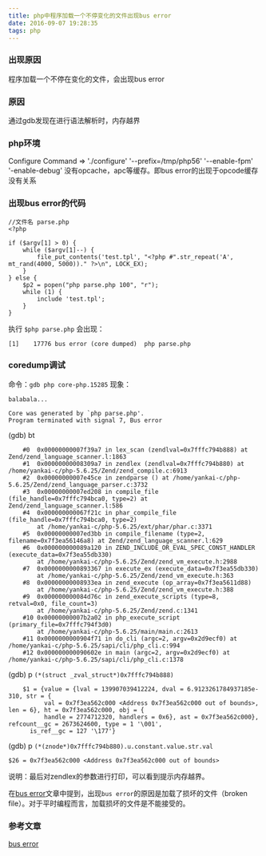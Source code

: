 ```yaml
---
title: php中程序加载一个不停变化的文件出现bus error
date: 2016-09-07 19:28:35
tags: php
---
```

### 出现原因
程序加载一个不停在变化的文件，会出现bus error

### 原因
通过gdb发现在进行语法解析时，内存越界

### php环境
Configure Command =>  './configure'  '--prefix=/tmp/php56' '--enable-fpm' '-enable-debug'
没有opcache，apc等缓存。即bus error的出现于opcode缓存没有关系

### 出现bus error的代码

	//文件名 parse.php
	<?php
	
	if ($argv[1] > 0) {
	    while ($argv[1]--) {
	        file_put_contents('test.tpl', "<?php #".str_repeat('A', mt_rand(4000, 5000))." ?>\n", LOCK_EX);
	    }
	} else {
	    $p2 = popen("php parse.php 100", "r");
	    while (1) {
	        include 'test.tpl';
	    }
	}

执行 ``$php parse.php`` 会出现：

	[1]    17776 bus error (core dumped)  php parse.php

### coredump调试
命令：``gdb php core-php.15285``
现象：
	
	balabala...
	
	Core was generated by `php parse.php'.
	Program terminated with signal 7, Bus error
(gdb) bt
		
		#0  0x00000000007f39a7 in lex_scan (zendlval=0x7fffc794b888) at Zend/zend_language_scanner.l:1863
		#1  0x00000000008309a7 in zendlex (zendlval=0x7fffc794b880) at /home/yankai-c/php-5.6.25/Zend/zend_compile.c:6913
		#2  0x00000000007e45ce in zendparse () at /home/yankai-c/php-5.6.25/Zend/zend_language_parser.c:3732
		#3  0x00000000007ed208 in compile_file (file_handle=0x7fffc794bca0, type=2) at Zend/zend_language_scanner.l:586
		#4  0x000000000067f21c in phar_compile_file (file_handle=0x7fffc794bca0, type=2)
		    at /home/yankai-c/php-5.6.25/ext/phar/phar.c:3371
		#5  0x00000000007ed3bb in compile_filename (type=2, filename=0x7f3ea56146a8) at Zend/zend_language_scanner.l:629
		#6  0x000000000089a120 in ZEND_INCLUDE_OR_EVAL_SPEC_CONST_HANDLER (execute_data=0x7f3ea55db330)
		    at /home/yankai-c/php-5.6.25/Zend/zend_vm_execute.h:2988
		#7  0x0000000000893367 in execute_ex (execute_data=0x7f3ea55db330)
		    at /home/yankai-c/php-5.6.25/Zend/zend_vm_execute.h:363
		#8  0x00000000008933ea in zend_execute (op_array=0x7f3ea5611d88)
		    at /home/yankai-c/php-5.6.25/Zend/zend_vm_execute.h:388
		#9  0x000000000084d76c in zend_execute_scripts (type=8, retval=0x0, file_count=3)
		    at /home/yankai-c/php-5.6.25/Zend/zend.c:1341
		#10 0x00000000007b2a02 in php_execute_script (primary_file=0x7fffc794f3d0)
		    at /home/yankai-c/php-5.6.25/main/main.c:2613
		#11 0x0000000000904f71 in do_cli (argc=2, argv=0x2d9ecf0) at /home/yankai-c/php-5.6.25/sapi/cli/php_cli.c:994
		#12 0x000000000090602e in main (argc=2, argv=0x2d9ecf0) at /home/yankai-c/php-5.6.25/sapi/cli/php_cli.c:1378

(gdb) p ``(*(struct _zval_struct*)0x7fffc794b888)``
		
		$1 = {value = {lval = 139907039412224, dval = 6.9123261784937185e-310, str = {
		      val = 0x7f3ea562c000 <Address 0x7f3ea562c000 out of bounds>, len = 6}, ht = 0x7f3ea562c000, obj = {
		      handle = 2774712320, handlers = 0x6}, ast = 0x7f3ea562c000}, refcount__gc = 2673624600, type = 1 '\001',
		  is_ref__gc = 127 '\177'}
(gdb) p ``(*(znode*)0x7fffc794b880).u.constant.value.str.val`` 

	$26 = 0x7f3ea562c000 <Address 0x7f3ea562c000 out of bounds>

说明：最后对zendlex的参数进行打印，可以看到提示内存越界。

在[bus error](https://bugs.php.net/bug.php?id=52752)文章中提到，出现``bus error``的原因是加载了损坏的文件（broken file）。对于平时编程而言，加载损坏的文件是不能接受的。

	
### 参考文章	
[bus error](https://bugs.php.net/bug.php?id=52752)
